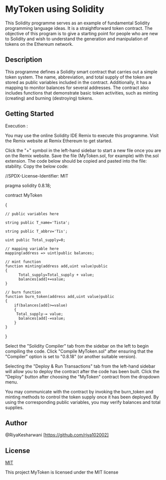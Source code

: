 
# MyToken using Solidity

This Solidity programme serves as an example of fundamental Solidity programming language ideas. It is a straightforward token contract. The objective of this program is to give a starting point for people who are new to Solidity and wish to understand the generation and manipulation of tokens on the Ethereum network.




## Description
This programme defines a Solidity smart contract that carries out a simple token system. The name, abbreviation, and total supply of the token are stored as public variables included in the contract. Additionally, it has a mapping to monitor balances for several addresses. The contract also includes functions that demonstrate basic token activities, such as minting (creating) and burning (destroying) tokens.

## Getting Started
Execution :

You may use the online Solidity IDE Remix to execute this programme. Visit the Remix website at Remix Ethereum to get started.

Click the "+" symbol in the left-hand sidebar to start a new file once you are on the Remix website. Save the file (MyToken.sol, for example) with the.sol extension. The code below should be copied and pasted into the file:
stability. Copy the below code:


 //SPDX-License-Identifier: MIT


pragma solidity 0.8.18;

contract MyToken 

{

    // public variables here
    
    string public T_name='Tista';
    
    string public T_abbrv='Tis';
    
    uint public Total_supply=0;

    // mapping variable here
    mapping(address => uint)public balances;

    // mint function
    function minting(address add,uint value)public
    {
          Total_supply=Total_supply + value;
          balances[add]+=value;
    }

    // burn function
    function burn_token(address add,uint value)public
    {
        if(balances[add]>=value)
        {
         Total_supply-= value;
          balances[add]-=value;   
        }
    }
}


Select the "Solidity Compiler" tab from the sidebar on the left to begin compiling the code. Click "Compile MyToken.sol" after ensuring that the "Compiler" option is set to "0.8.18" (or another suitable version).

Selecting the "Deploy & Run Transactions" tab from the left-hand sidebar will allow you to deploy the contract after the code has been built. Click the "Deploy" button after choosing the "MyToken" contract from the dropdown menu.

You may communicate with the contract by invoking the burn_token and minting methods to control the token supply once it has been deployed. By using the corresponding public variables, you may verify balances and total supplies.


## Author

 @RiyaKesharwani [https://github.com/riya102002]



## License

[MIT](https://choosealicense.com/licenses/mit/)

This project MyToken is licensed under the MIT license

